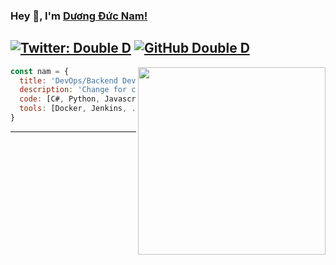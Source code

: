### Hey 👋, I'm [Dương Đức Nam!](https://www.facebook.com/nampt1999) 

[![Twitter: Double D](https://img.shields.io/twitter/follow/ddnam99?style=social)](https://twitter.com/ddnam99)
[![GitHub Double D](https://img.shields.io/github/followers/ddnam99?label=follow&style=social)](https://github.com/ddnam99)
---
<img align='right' src="https://media.giphy.com/media/836HiJc7pgzy8iNXCn/giphy.gif" width="300">

```javascript
const nam = {
  title: 'DevOps/Backend Developer',
  description: 'Change for change!'
  code: [C#, Python, Javascript, Typescript, SASS],
  tools: [Docker, Jenkins, .Net, NodeJS, React],
}
```
---
